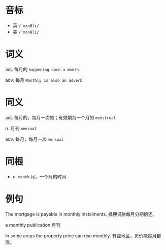# 音标

- 英 `/'mʌnθlɪ/`
- 美 `/'mʌnθli/`

# 词义

adj. 每月的
`happening once a month`

adv. 每月
`Monthly is also an adverb`

# 同义

adj. 每月的，每月一次的；有效期为一个月的
`menstrual`

n. 月刊
`mensual`

adv. 每月，每月一次
`mensual`

# 同根

- n. `month` 月，一个月的时间

# 例句

The mortgage is payable in monthly instalments.
抵押贷款每月分期偿还。

a monthly publication
月刊

In some areas the property price can rise monthly.
有些地区，房价能每月都涨。


